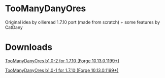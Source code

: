 TooManyDanyOres
========================
Original idea by ollieread
1.7.10 port (made from scratch) + some features by CatDany

Downloads
========================
[TooManyDanyOres b1.0-2 for 1.7.10 (Forge 10.13.0.1199+)](https://github.com/CatDany/Danys-TooManyGodDamnOres/raw/master/public_releases/TooManyDanyOres-1.7.10-b1.0-2-forge-1199.jar)

[TooManyDanyOres b1.0-1 for 1.7.10 (Forge 10.13.0.1199+)](https://github.com/CatDany/Danys-TooManyGodDamnOres/raw/master/public_releases/TooManyDanyOres-1.7.10-b1.0-1-forge-1199.jar)

